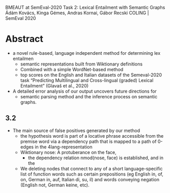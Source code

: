 BMEAUT at SemEval-2020 Task 2: Lexical Entailment with Semantic Graphs
Ádám Kovács, Kinga Gémes, Andras Kornai, Gábor Recski
    COLING | SemEval 2020

# Abstract

* a novel rule-based, language independent method for determining lex entailmen
  * semantic representations built from Wiktionary definitions
  * Combined with a simple WordNet-based method
  * top scores on the English and Italian datasets of the Semeval-2020 task
    “Predicting Multilingual and Cross-lingual (graded) Lexical Entailment”
    (Glavaš et al., 2020)
* A detailed error analysis of our output uncovers future directions for
  * semantic parsing method and the inference process on semantic graphs.

## 3.2

* The main source of false positives generated by our method
  * the hypothesis word is part of a locative phrase accessible from the
    premise word via a dependency path that is mapped to a path of 0-edges in
    the 4lang-representation
  * Wiktionary nose: A protuberance on the face,
    * the dependency relation nmod(nose, face) is established, and in the
  * We deleting nodes that connect to any of a
    short language-specific list of function words such as certain prepositions
    (eg English in, of, on, German in, auf, Italian di, su, il) and words
    conveying negation (English not, German keine, etc).
